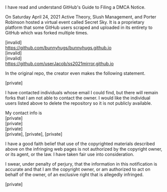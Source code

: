 I have read and understand GitHub's Guide to Filing a DMCA Notice.

On Saturday April 24, 2021 Active Theory, Slush Management, and Porter Robinson hosted a virtual event called Secret Sky. It is a proprietary platform that some GitHub users scraped and uploaded in its entirety to GitHub which was forked multiple times. 

[invalid]  
https://github.com/bunnyhugs/bunnyhugs.github.io  
[invalid]  
[invalid]  
https://github.com/userJacob/ss2021mirror.github.io  

In the original repo, the creator even makes the following statement.

[private]


 I have contacted individuals whose email I could find, but there will remain forks that I am not able to contact the owner. I would like the individual users listed above to delete the repository so it is not publicly available.  

My contact info is  
[private]  
[private]  
[private]  
[private], [private], [private]  

I have a good faith belief that use of the copyrighted materials described above on the infringing web pages is not authorized by the copyright owner, or its agent, or the law. I have taken fair use into consideration.

I swear, under penalty of perjury, that the information in this notification is accurate and that I am the copyright owner, or am authorized to act on behalf of the owner, of an exclusive right that is allegedly infringed.

[private]

